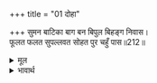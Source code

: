 +++
title = "01 दोहा"

+++
सुमन बाटिका बाग बन बिपुल बिहङ्ग निवास।  
फूलत फलत सुपल्लवत सोहत पुर चहुँ पास॥212॥  

<details><summary>मूल</summary>

सुमन बाटिका बाग बन बिपुल बिहङ्ग निवास।  
फूलत फलत सुपल्लवत सोहत पुर चहुँ पास॥212॥  
</details>

<details><summary>भावार्थ</summary>

पुष्प वाटिका (फुलवारी), बाग और वन, जिनमें बहुत से पक्षियों का निवास है, फूलते, फलते और सुन्दर पत्तों से लदे हुए नगर के चारों ओर सुशोभित हैं॥212॥  
</details>



